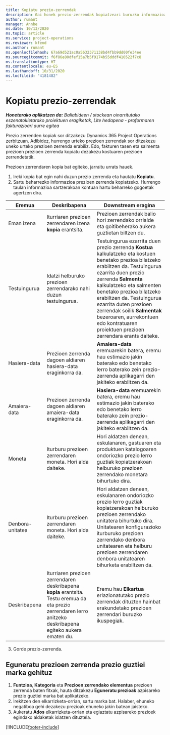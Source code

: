 ```yaml
---
title: Kopiatu prezio-zerrendak
description: Gai honek prezio-zerrendak kopiatzeari buruzko informazioa eskaintzen du Project Operations-en.
author: rumant
manager: Annbe
ms.date: 10/13/2020
ms.topic: article
ms.service: project-operations
ms.reviewer: kfend
ms.author: rumant
ms.openlocfilehash: 67a69d521ac0a5632371138bd4fbb9dd00fe34ee
ms.sourcegitcommit: f6f86e80dfef15a7b5f9174b55dddf410522f7c8
ms.translationtype: HT
ms.contentlocale: eu-ES
ms.lasthandoff: 10/31/2020
ms.locfileid: "4181482"
---
```

# <a name="copy-price-lists"></a>Kopiatu prezio-zerrendak

_**Honetarako aplikatzen da:** Baliabideen / stockean oinarritutako eszenatokietarako proiektuen eragiketak, Lite hedapena - proformaren fakturazioari aurre egitea_

Prezio zerrenden kopiak sor ditzakezu Dynamics 365 Project Operations zerbitzuan. Adibidez, hurrengo urteko prezioen zerrendak sor ditzakezu uneko urteko prezioen zerrenda erabiliz.  Edo, fakturen tasen eta salmenta prezioen prezioen zerrenda kopiatu dezakezu kostuaren prezioen zerrendetatik. 

Prezioen zerrendaren kopia bat egiteko, jarraitu urrats hauek.

1. Ireki kopia bat egin nahi duzun prezio zerrenda eta hautatu **Kopiatu**.
2. Sartu beharrezko informazioa prezioen zerrenda kopiatzeko. Hurrengo taulan informazioa sartzerakoan kontuan hartu beharreko gogoetak agertzen dira.

| Eremua | Deskribapena | Downstream eragina |
| --- | --- | --- |
| Eman izena | Iturriaren prezioen zerrendaren izena **kopia** erantsita. | Prezioen zerrendak balio hori zerrendako orrialde eta goitibeherako aukera guztietan biltzen du. |
| Testuingurua | Idatzi helburuko prezioen zerrendarako nahi duzun testuingurua. | Testuingurua ezarrita duen prezio zerrenda **Kostua** kalkulatzeko eta kostuen benetako prezioa bilatzeko erabiltzen da. Testuingurua ezarrita duen prezio zerrenda **Salmenta** kalkulatzeko eta salmenten benetako prezioa bilatzeko erabiltzen da. Testuingurua ezarrita duten prezioen zerrendak soilik **Salmentak** bezeroaren, aurrekontuen edo kontratuaren proiektuen prezioen zerrendara erants daiteke. |
| Hasiera-data | Prezioen zerrenda dagoen aldiaren hasiera-data eraginkorra da. | **Amaiera-data** eremuarekin batera, eremu hau estimazio jakin baterako edo benetako lerro baterako zein prezio-zerrenda aplikagarri den jakiteko erabiltzen da. |
| Amaiera-data | Prezioen zerrenda dagoen aldiaren amaiera-data eraginkorra da. | **Hasiera-data** eremuarekin batera, eremu hau estimazio jakin baterako edo benetako lerro baterako zein prezio-zerrenda aplikagarri den jakiteko erabiltzen da. |
| Moneta | Iturburu prezioen zerrendaren moneta. Hori alda daiteke. | Hori aldatzen denean, eskulanaren, gastuaren eta produktuen katalogoaren ondoriozko prezio lerro guztiak kopiatzerakoan helburuko prezioen zerrendako monetara bihurtuko dira. |
| Denbora-unitatea | Iturburu prezioen zerrendaren moneta. Hori alda daiteke. | Hori aldatzen denean, eskulanaren ondoriozko prezio lerro guztiak kopiatzerakoan helburuko prezioen zerrendako unitatera bihurtuko dira. Unitatearen konfigurazioko iturburuko prezioen zerrendako denbora unitatearen eta helburu prezioen zerrendaren denbora unitatearen bihurketa erabiltzen da. |
| Deskribapena | Iturriaren prezioen zerrendaren deskribapena **kopia** erantsita. Testu eremua da eta prezio zerrendaren lerro anitzeko deskribapena egiteko aukera ematen du. | Eremu hau **Elkartua** erlazionatutako prezio zerrendak dituzten hainbat erakundetako prezioen zerrendari buruzko ikuspegiak. |

3. Gorde prezio-zerrenda. 

## <a name="update-a-price-list-by-applying-a-mark-up-to-all-the-prices"></a>Eguneratu prezioen zerrenda prezio guztiei marka gehituz

1. **Funtzioa**, **Kategoria** eta **Prezioen zerrendako elementua** prezioen zerrenda baten fitxak, hauta ditzakezu **Eguneratu prezioak** azpisareko prezio guztiei marka bat aplikatzeko. 
2. Irekitzen den elkarrizketa-orrian, sartu marka bat. Halaber, ehuneko negatiboa gehi dezakezu prezioak ehuneko jakin batean jaisteko. 
3. Aukeratu **Ados** elkarrizketa-orrian eta egiaztatu azpisareko prezioek egindako aldaketak islatzen dituztela.


[!INCLUDE[footer-include](../includes/footer-banner.md)]
